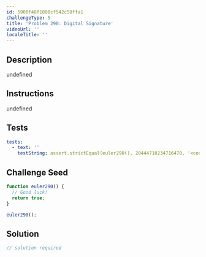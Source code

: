```yaml
---
id: 5900f48f1000cf542c50ffa1
challengeType: 5
title: 'Problem 290: Digital Signature'
videoUrl: ''
localeTitle: ''
---
```


## Description
undefined

## Instructions
undefined

## Tests
<section id='tests'>

```yml
tests:
  - text: ''
    testString: assert.strictEqual(euler290(), 20444710234716470, '<code>euler290()</code> should return 20444710234716470.');

```

</section>

## Challenge Seed
<section id='challengeSeed'>

<div id='js-seed'>

```js
function euler290() {
  // Good luck!
  return true;
}

euler290();

```

</div>



</section>

## Solution
<section id='solution'>

```js
// solution required
```
</section>
